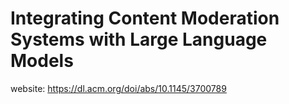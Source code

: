 # Integrating Content Moderation Systems with Large Language Models
website: https://dl.acm.org/doi/abs/10.1145/3700789
